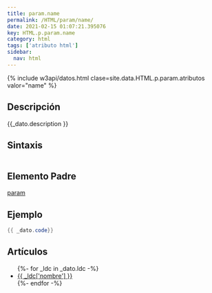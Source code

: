 ```yaml
---
title: param.name
permalink: /HTML/param/name/
date: 2021-02-15 01:07:21.395076
key: HTML.p.param.name
category: html
tags: ['atributo html']
sidebar: 
  nav: html
---
```


{% include w3api/datos.html clase=site.data.HTML.p.param.atributos valor="name" %}

## Descripción
{{_dato.description }}

## Sintaxis
~~~html
~~~

## Elemento Padre
[param](/HTML/param/)

## Ejemplo
~~~java
{{ _dato.code}}
~~~

## Artículos
<ul>
{%- for _ldc in _dato.ldc -%}
   <li>
       <a href="{{_ldc['url'] }}">{{ _ldc['nombre'] }}</a>
   </li>
{%- endfor -%}
</ul>
